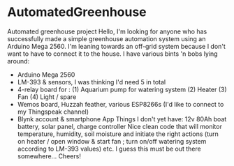 # AutomatedGreenhouse
Automated greenhouse project
Hello,
I'm looking for anyone who has successfully made a simple greenhouse automation system using an Arduino Mega 2560.
I'm leaning towards an off-grid system because I don't want to have to connect it to the house.
I have various bints 'n bobs lying around:
- Arduino Mega 2560
- LM-393 & sensors, I was thinking I'd need 5 in total
- 4-relay board for : (1) Aquarium pump for watering system (2) Heater (3) Fan (4) Light / spare
- Wemos board, Huzzah feather, various ESP8266s (I'd like to connect to my Thingspeak channel)
- Blynk account & smartphone App
Things I don't yet have:
12v 80Ah boat battery, solar panel, charge controller
Nice clean code that will monitor temperature, humidity, soil moisture and initiate the right actions (turn on heater / open window & start fan ; turn on/off watering system according to LM-393 values) etc.
I guess this must be out there somewhere...
Cheers!
